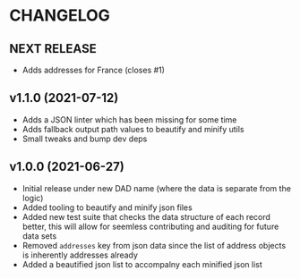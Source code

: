 # CHANGELOG

## NEXT RELEASE

* Adds addresses for France (closes #1)

## v1.1.0 (2021-07-12)

* Adds a JSON linter which has been missing for some time
* Adds fallback output path values to beautify and minify utils
* Small tweaks and bump dev deps

## v1.0.0 (2021-06-27)

* Initial release under new DAD name (where the data is separate from the logic)
* Added tooling to beautify and minify json files
* Added new test suite that checks the data structure of each record better, this will allow for seemless contributing and auditing for future data sets
* Removed `addresses` key from json data since the list of address objects is inherently addresses already
* Added a beautified json list to accompalny each minified json list
